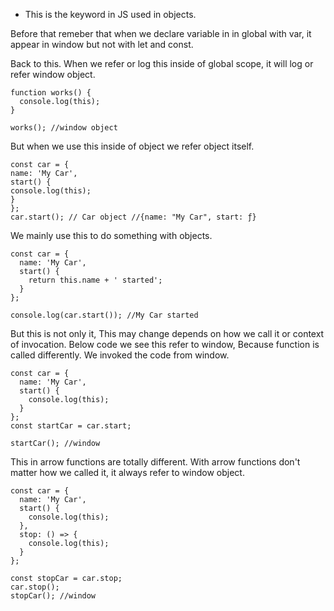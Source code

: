 - This is the keyword in JS used in objects.

Before that remeber that when we declare variable in in global with var, it appear in window but not with let and const.

Back to this. When we refer or log this inside of global scope, it will log or refer window object.

```
function works() {
  console.log(this);
}

works(); //window object

```

But when we use this inside of object we refer object itself.

```
const car = {
name: 'My Car',
start() {
console.log(this);
}
};
car.start(); // Car object //{name: "My Car", start: ƒ}
```

We mainly use this to do something with objects.

```
const car = {
  name: 'My Car',
  start() {
    return this.name + ' started';
  }
};

console.log(car.start()); //My Car started
```

But this is not only it, This may change depends on how we call it or context of invocation. Below code we see this refer to window, Because function is called differently.
We invoked the code from window.

```
const car = {
  name: 'My Car',
  start() {
    console.log(this);
  }
};
const startCar = car.start;

startCar(); //window
```

This in arrow functions are totally different. With arrow functions don't matter how we called it, it always refer to window object.

```
const car = {
  name: 'My Car',
  start() {
    console.log(this);
  },
  stop: () => {
    console.log(this);
  }
};

const stopCar = car.stop;
car.stop();
stopCar(); //window
```
